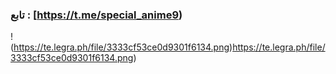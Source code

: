 
### تابع : [https://t.me/special_anime9) ###


!(https://te.legra.ph/file/3333cf53ce0d9301f6134.png)https://te.legra.ph/file/3333cf53ce0d9301f6134.png)
